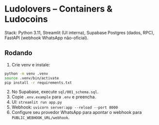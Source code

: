 # Ludolovers – Containers & Ludocoins

Stack: Python 3.11, Streamlit (UI interna), Supabase Postgres (dados, RPC), FastAPI (webhook WhatsApp não-oficial).

## Rodando
1. Crie venv e instale:
```bash
python -m venv .venv
source .venv/bin/activate
pip install -r requirements.txt
```
2. No Supabase, execute `sql/001_schema.sql`.
3. Copie `.env.example` para `.env` e preencha.
4. UI: `streamlit run app.py`
5. Webhook: `uvicorn server:app --reload --port 8000`
6. Configure seu provedor WhatsApp para apontar o webhook para `PUBLIC_WEBHOOK_URL/webhook`.

